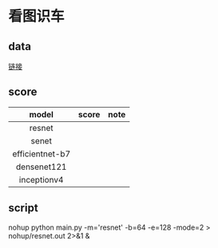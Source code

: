 # 看图识车
## data
[链接](https://god.yanxishe.com/39)
## score
|model|score|note|
|:---:|:---:|:---:|
|resnet|||
|senet|||
|efficientnet-b7|||
|densenet121|||
|inceptionv4|||

## script
nohup python main.py -m='resnet' -b=64 -e=128 -mode=2 > nohup/resnet.out 2>&1 &